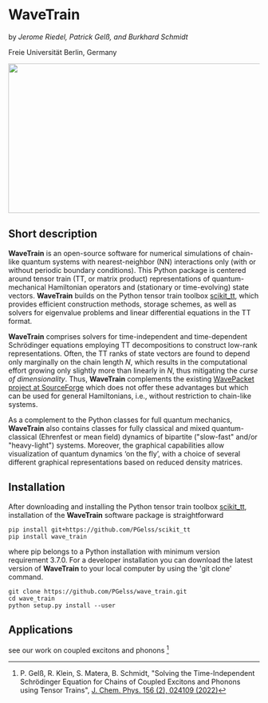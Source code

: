 # WaveTrain

by *Jerome Riedel, Patrick Gelß, and Burkhard Schmidt*

Freie Universität Berlin, Germany

<img src="https://github.com/PGelss/wave_train/design_logo/wavetrain.jpg" width="600" height="300">

## Short description

**WaveTrain** is an open-source software for numerical simulations of chain-like 
quantum systems with nearest-neighbor (NN) interactions only
(with or without periodic boundary conditions).
This Python package is centered around tensor train (TT, or matrix product) representations of 
quantum-mechanical Hamiltonian operators and (stationary or time-evolving) state vectors.
**WaveTrain** builds on the Python tensor train toolbox [scikit\_tt](https://github.com/PGelss/scikit_tt), 
which provides efficient construction methods, storage schemes, 
as well as solvers for eigenvalue problems and linear differential equations in the TT format.

**WaveTrain** comprises solvers for time-independent and time-dependent Schrödinger equations 
employing TT decompositions to construct low-rank representations. 
Often, the TT ranks of state vectors are found to depend only marginally on the chain length *N*, 
which results in the computational effort growing only slightly more than linearly in *N*, 
thus mitigating the *curse of dimensionality*.
Thus, **WaveTrain** complements the existing [WavePacket project at SourceForge](https://sourceforge.net/projects/wavepacket/)
which does not offer these advantages but which can be used for general Hamiltonians,
i.e., without restriction to chain-like systems.

As a complement to the Python classes for full quantum mechanics, **WaveTrain** also contains classes for 
fully classical and mixed quantum-classical (Ehrenfest or mean field) dynamics of bipartite 
("slow-fast" and/or "heavy-light") systems.
Moreover, the graphical capabilities allow visualization of quantum dynamics ‘on the fly’, with a choice of 
several different graphical representations based on reduced density matrices.

## Installation
After downloading and installing the Python tensor train toolbox [scikit\_tt](https://github.com/PGelss/scikit_tt),
installation of the **WaveTrain** software package is straightforward
```
pip install git+https://github.com/PGelss/scikit_tt
pip install wave_train 
```
where pip belongs to a Python installation with minimum version requirement 3.7.0.
For a developer installation you can download the latest version of **WaveTrain** to your local computer by using the 'git clone' command.  
```
git clone https://github.com/PGelss/wave_train.git 
cd wave_train
python setup.py install --user
```

## Applications

see our work on coupled excitons and phonons [^1]

[^1]: P. Gelß, R. Klein, S. Matera, B. Schmidt, "Solving the Time-Independent Schrödinger Equation for 
Chains of Coupled Excitons and Phonons using Tensor Trains", [J. Chem. Phys. 156 (2), 024109 (2022)](https://doi.org/10.1063/5.0074948) 
